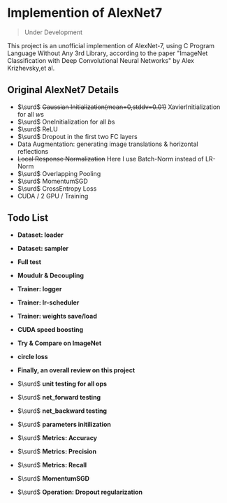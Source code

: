 # Implemention of AlexNet7

> Under Development 

This project is an unofficial implemention of AlexNet-7, using C Program Language Without Any 3rd Library, according to the paper "ImageNet Classification with Deep Convolutional Neural Networks" by Alex Krizhevsky,et al.

## Original AlexNet7 Details

- $\surd$ ~~Gaussian Initialization(mean=0,stddv=0.01)~~ XavierInitialization for all $w$s
- $\surd$ OneInitialization for all $b$s
- $\surd$ ReLU
- $\surd$ Dropout in the first two FC layers
- Data Augmentation: generating image translations & horizontal reflections
- ~~Local Response Normalization~~ Here I use Batch-Norm instead of LR-Norm
- $\surd$ Overlapping Pooling
- $\surd$ MomentumSGD
- $\surd$ CrossEntropy Loss
- CUDA / 2 GPU / Training

## Todo List
  
- **Dataset: loader**

- **Dataset: sampler**

- **Full test**

- **Moudulr & Decoupling**
 
- **Trainer: logger**

- **Trainer: lr-scheduler** 
  
- **Trainer: weights save/load**

- **CUDA speed boosting**

- **Try & Compare on ImageNet**

- **circle loss**

- **Finally, an overall review on this project**

- $\surd$ **unit testing for all ops**

- $\surd$ **net_forward testing**

- $\surd$ **net_backward testing**

- $\surd$ **parameters initilization**

- $\surd$ **Metrics: Accuracy**

- $\surd$ **Metrics: Precision**

- $\surd$ **Metrics: Recall**

- $\surd$ **MomentumSGD**

- $\surd$ **Operation: Dropout regularization**

